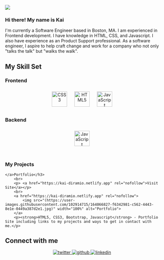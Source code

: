 <!-- courtesy to a template I took bits and pieces from online -->

![](https://https://media-exp1.licdn.com/dms/image/C4E16AQE0IYUUxQWHhg/profile-displaybackgroundimage-shrink_200_800/0/1648090281854?e=2147483647&v=beta&t=D2awWZVpGcE8bHAC8PrdEWe25-xG8KIRkaakvY6JLjo)
### Hi there! My name is Kai
I'm currently a Software Engineer based in Boston, MA. I am experienced in Frontend development. I have knowledge in HTML, CSS, and Javascript. I also have experience as an Product Support professional. As a software engineer, I aspire to help craft change and work for a company who not only "talks the talk" but "walks the walk".

## My Skill Set  
<!-- <table><tr><td valign="top" width="33%"> -->
 
### Frontend  
 
<div align="center">  
<!-- <img style="margin: 10px" src="https://profilinator.rishav.dev/skills-assets/react-original-wordmark.svg" alt="React" height="50" />   -->
<!-- <img style="margin: 10px" src="https://profilinator.rishav.dev/skills-assets/bootstrap-plain.svg" alt="Bootstrap" height="50" />   -->
<img style="margin: 10px" src="https://profilinator.rishav.dev/skills-assets/css3-original-wordmark.svg" alt="CSS3" height="50" />  
<img style="margin: 10px" src="https://profilinator.rishav.dev/skills-assets/html5-original-wordmark.svg" alt="HTML5" height="50" />  
<img style="margin: 10px" src="https://profilinator.rishav.dev/skills-assets/javascript-original.svg" alt="JavaScript" height="50" />  
<!-- <img style="margin: 10px" src="https://profilinator.rishav.dev/skills-assets/adobe_illustrator-icon.svg" alt="Illustrator" height="50" />   -->  
</div>
<!-- </td><td valign="top" width="33%"> -->
 
### Backend  
 
<div align="center">  
<img style="margin: 10px" src="https://profilinator.rishav.dev/skills-assets/javascript-original.svg" alt="JavaScript" height="50" />  
<!-- not much here yet -->
<!-- <img style="margin: 10px" src="https://profilinator.rishav.dev/skills-assets/mongodb-original-wordmark.svg" alt="MongoDB" height="50" />   -->
<!-- <img style="margin: 10px" src="https://profilinator.rishav.dev/skills-assets/nodejs-original-wordmark.svg" alt="Node.js" height="50" />   -->
<!-- <img style="margin: 10px" src="https://profilinator.rishav.dev/skills-assets/express-original-wordmark.svg" alt="Express.js" height="50" />   -->
</div>
<!-- </td><td valign="top" width="33%"> -->

<br/>

### My Projects 
<article>
      <div>
  <div>   
    
    </a>Portfolio</h3>
        <br>
        <p> <a href="https://kai-diramio.netlify.app" rel="nofollow">Visit Site</a></p>
        <br>
        <a href="https://kai-diramio.netlify.app" rel="nofollow">
            <img src="(https://user-images.githubusercontent.com/102914715/164066827-f6342981-c562-4443-8e1e-0449a387d2e1.jpg)" width="100%" alt="Portfolio">
        </a>
        <p><strong>HTML5, CSS3, Bootstrap, Javascript</strong> - Portfolio Site including links to my projects and ways to get in contact with me.</p>
</article>
      </div>
  </div>

## Connect with me  

<div align="center">
<a href="https://twitter.com/kaidiramio" target="_blank">
<img src=https://img.shields.io/badge/twitter-%2300acee.svg?&style=for-the-badge&logo=twitter&logoColor=white alt=twitter />
</a>
<a href="https://github.com/kaidiramio" target="_blank">
<img src=https://img.shields.io/badge/github-%2324292e.svg?&style=for-the-badge&logo=github&logoColor=white alt=github />
</a>
<a href="https://linkedin.com/in/kaidiramio" target="_blank">
<img src=https://img.shields.io/badge/linkedin-%231E77B5.svg?&style=for-the-badge&logo=linkedin&logoColor=white alt=linkedin  />
</a>  
</div>  
<br/>
